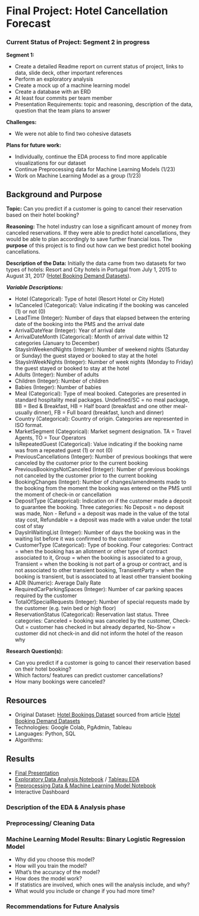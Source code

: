 # Final Project: Hotel Cancellation Forecast 

### Current Status of Project: Segment 2 in progress

**Segment 1:**
- Create a detailed Readme report on current status of project, links to data, slide deck, other important references
- Perform an exploratory analysis
- Create a mock up of a machine learning model
- Create a database with an ERD
- At least four commits per team member 
- Presentation Requirements: topic and reasoning, description of the data, question that the team plans to answer 

**Challenges:**
- We were not able to find two cohesive datasets 

**Plans for future work:**
- Individually, continue the EDA process to find more applicable visualizations for our dataset
- Continue Preprocessing data for Machine Learning Models (1/23)
- Work on Machine Learning Model as a group (1/23)


## Background and Purpose 
**Topic:** Can you predict if a customer is going to cancel their reservation based on their hotel booking?

**Reasoning:** The hotel industry can lose a significant amount of money from canceled reservations. If they were able to predict hotel cancellations, they would be able to plan accordingly to save further financial loss. The **purpose** of this project is to find out how can we best predict hotel booking cancellations. 

**Description of the Data:** Initially the data came from two datasets for two types of hotels: Resort and City hotels in Portugal from July 1, 2015 to August 31, 2017 ([Hotel Booking Demand Datasets](https://www.sciencedirect.com/science/article/pii/S2352340918315191)).

***Variable Descriptions:*** 
- Hotel (Categorical): Type of hotel (Resort Hotel or City Hotel)
- IsCanceled (Categorical): Value indicating if the booking was canceled (1) or not (0)
- LeadTime (Integer): Number of days that elapsed between the entering date of the booking into the PMS and the arrival date
- ArrivalDateYear (Integer): Year of arrival date
- ArrivalDateMonth (Categorical): Month of arrival date within 12 categories (January to December)
- StaysInWeekendNights (Integer): Number of weekend nights (Saturday or Sunday) the guest stayed or booked to stay at the hotel
- StaysInWeekNights (Integer): Number of week nights (Monday to Friday) the guest stayed or booked to stay at the hotel
- Adults (Integer): Number of adults
- Children (Integer): Number of children
- Babies (Integer): Number of babies
- Meal (Categorical): Type of meal booked. Categories are presented in standard hospitality meal packages. Undefined/SC = no meal package, BB = Bed & Breakfast, HB = Half board (breakfast and one other meal-usually dinner), FB = Full board (breakfast, lunch and dinner)
- Country (Categorical): Country of origin. Categories are represented in ISO format.
- MarketSegment (Categorical): Market segment designation. TA = Travel Agents, TO = Tour Operators
- IsRepeatedGuest (Categorical): Value indicating if the booking name was from a repeated guest (1) or not (0)
- PreviousCancellations (Integer): Number of previous bookings that were canceled by the customer prior to the current booking
- PreviousBookingsNotCanceled (Integer): Number of previous bookings not canceled by the customer prior to the current booking
- BookingChanges (Integer): Number of changes/amendments made to the booking from the moment the booking was entered on the PMS until the moment of check-in or cancellation
- DepositType (Categorical): Indication on if the customer made a deposit to guarantee the booking. Three categories: No Deposit = no deposit was made, Non - Refund = a deposit was made in the value of the total stay cost, Refundable = a deposit was made with a value under the total cost of stay
- DaysInWaitingList (Integer): Number of days the booking was in the waiting list before it was confirmed to the customer
- CustomerType (Categorical): Type of booking. Four categories: Contract = when the booking has an allotment or other type of contract associated to it, Group = when the booking is associated to a group, Transient = when the booking is not part of a group or contract, and is not associated to other transient booking, TransientParty = when the booking is transient, but is associated to at least other transient booking
- ADR (Numeric): Average Daily Rate
- RequiredCarParkingSpaces (Integer): Number of car parking spaces required by the customer
- TotalOfSpecialRequests (Integer): Number of special requests made by the customer (e.g. twin bed or high floor)
- ReservationStatus (Categorical): Reservation last status. Three categories: Canceled = booking was canceled by the customer, Check-Out = customer has checked in but already departed, No-Show = customer did not check-in and did not inform the hotel of the reason why


**Research Question(s):**
- Can you predict if a customer is going to cancel their reservation based on their hotel booking?
- Which factors/ features can predict customer cancellations?
- How many bookings were canceled? 


## Resources
- Original Dataset: [Hotel Bookings Dataset](https://www.kaggle.com/datasets/jessemostipak/hotel-booking-demand) sourced from article [Hotel Booking Demand Datasets](https://www.sciencedirect.com/science/article/pii/S2352340918315191)
- Technologies: Google Colab, PgAdmin, Tableau
- Languages: Python, SQL
- Algorithms: 

## Results
- [Final Presentation](https://docs.google.com/presentation/d/1HDH8MzOXkqZIBVwwQJ9A0n3o-WJ2LfAWJDuUSSZJil4/edit?usp=share_link)
- [Exploratory Data Analysis Notebook](https://github.com/abrodyyy/Hotel_Repo/blob/main/Hotel_ExploratoryAnalysis.ipynb) / [Tableau EDA](https://public.tableau.com/app/profile/alexandra.brody/viz/Hotel_Bookings_EDA/HotelBookingsExploratoryDataAnalysis?publish=yes)
- [Preprocessing Data &  Machine Learning Model Notebook](https://github.com/abrodyyy/Hotel_Repo/blob/main/Hotels_Preprocessing_MLModel.ipynb)
- Interactive Dashboard

### Description of the EDA & Analysis phase 

### Preprocessing/ Cleaning Data

### Machine Learning Model Results: Binary Logistic Regression Model
- Why did you choose this model?
- How will you train the model?
- What’s the accuracy of the model?
- How does the model work?
- If statistics are involved, which ones will the analysis include, and why?
- What would you include or change if you had more time?

### Recommendations for Future Analysis
